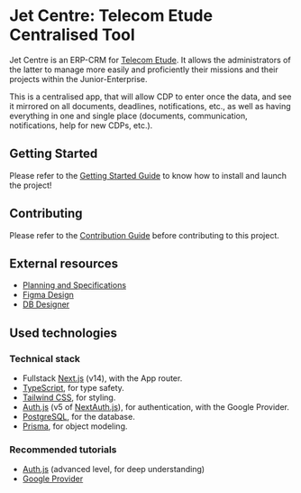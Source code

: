 # Jet Centre: Telecom Etude Centralised Tool

Jet Centre is an ERP-CRM for [Telecom Etude](https://telecom-etude.fr). It allows the administrators of the latter to manage more easily and proficiently their missions and their projects within the Junior-Enterprise.

This is a centralised app, that will allow CDP to enter once the data, and see it mirrored on all documents, deadlines, notifications, etc., as well as having everything in one and single place (documents, communication, notifications, help for new CDPs, etc.).

## Getting Started

Please refer to the [Getting Started Guide](GETTING_STARTED.md) to know how to install and launch the project!

## Contributing

Please refer to the [Contribution Guide](CONTRIBUTING.md) before contributing to this project.

## External resources

-   [Planning and Specifications](https://docs.google.com/document/d/1CzvHDF7RaJH02KWRsCnQcQE092i8NNxbOPfbOsbXEHg/edit?usp=sharing)
-   [Figma Design](https://www.figma.com/design/3MOoUXn1fM81b36aXTMpKJ/Telecom-Etude-Centralized-Tool?node-id=0-1&t=yhJvmaIEMpC5kIlt-1)
-   [DB Designer](https://dbdesigner.page.link/URRwLbFdp8r9qiiF6)

## Used technologies

### Technical stack

-   Fullstack [Next.js](https://nextjs.org/) (v14), with the App router.
-   [TypeScript](https://www.typescriptlang.org/), for type safety.
-   [Tailwind CSS](https://tailwindcss.com/), for styling.
-   [Auth.js](https://authjs.dev/) (v5 of [NextAuth.js](https://next-auth.js.org/)), for authentication, with the Google Provider.
-   [PostgreSQL](https://www.postgresql.org/), for the database.
-   [Prisma](https://www.prisma.io/), for object modeling.

### Recommended tutorials

-   [Auth.js](https://www.youtube.com/watch?v=1MTyCvS05V4) (advanced level, for deep understanding)
-   [Google Provider](https://www.youtube.com/watch?v=Rs8018RO5YQ)
